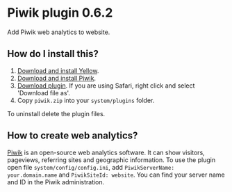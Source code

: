 Piwik plugin 0.6.2
==================
Add Piwik web analytics to website.

How do I install this?
----------------------
1. [Download and install Yellow](https://github.com/datenstrom/yellow/).
2. [Download and install Piwik](http://piwik.org/).
3. [Download plugin](https://github.com/datenstrom/yellow-plugins/raw/master/zip/piwik.zip). If you are using Safari, right click and select 'Download file as'.
4. Copy `piwik.zip` into your `system/plugins` folder.

To uninstall delete the plugin files.

How to create web analytics?
----------------------------
[Piwik](http://piwik.org/) is an open-source web analytics software. It can show visitors, pageviews, referring sites and geographic information. To use the plugin open file `system/config/config.ini`, add `PiwikServerName: your.domain.name` and `PiwikSiteId: website`. You can find your server name and ID in the Piwik administration.
